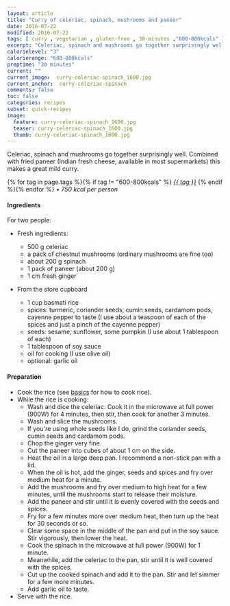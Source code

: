 ```yaml
---
layout: article
title: "Curry of celeriac, spinach, mushrooms and paneer"
date: 2016-07-22
modified: 2016-07-22
tags: [ curry , vegetarian , gluten-free , 30-minutes ,"600-800kcals" ]
excerpt: "Celeriac, spinach and mushrooms go together surprisingly well. Combined with ..."
calorielevel: "3"
calorierange: "600-800kcals"
preptime: "30 minutes"
current: ""
current_image:  curry-celeriac-spinach_1600.jpg
current_anchor:  curry-celeriac-spinach
comments: false
toc: false
categories: recipes
subset: quick-recipes
image:
  feature: curry-celeriac-spinach_1600.jpg
  teaser: curry-celeriac-spinach_1600.jpg
  thumb: curry-celeriac-spinach_1600.jpg
---
```




Celeriac, spinach and mushrooms go together surprisingly well. Combined with fried paneer (Indian fresh cheese, available in most supermarkets) this makes a great mild curry.   


{% for tag in page.tags %}{% if tag != "600-800kcals" %}&nbsp;<a class="post-tag" href="{{ site.url}}/tags/#{{ tag }}">_{{ tag }}_</a>&nbsp;{% endif %}{% endfor %} &bull;&nbsp;<em>750&nbsp;kcal&nbsp;per&nbsp;person</em>&nbsp;&nbsp;<a href="{{ site.url}}/tags/#600-800kcals"><img src="{{ site.url }}/images/battery_lvl_3.png" style="height:1.0em;"></a>

#### Ingredients

For two people:

- Fresh ingredients:
  - 500 g celeriac
  - a pack of chestnut mushrooms (ordinary mushrooms are fine too)
  - about 200 g spinach
  - 1 pack of paneer (about 200 g)
  - 1 cm fresh ginger

- From the store cupboard  
  - 1 cup basmati rice
  - spices: turmeric, coriander seeds, cumin seeds, cardamom pods, cayenne pepper to taste (I use about a teaspoon of each of the spices and just a pinch of the cayenne pepper)
  - seeds: sesame, sunflower, some pumpkin (I use about 1 tablespoon of each)
  - 1 tablespoon of soy sauce
  - oil for cooking (I use olive oil)
  - optional: garlic oil

#### Preparation

* Cook the rice (see <a href="{{ site.url }}/basics">basics</a> for how to cook rice).
* While the rice is cooking:
  - Wash and dice the celeriac. Cook it in the microwave at full power (900W) for 4 minutes, then stir, then cook for another 3 minutes.
  - Wash and slice the mushrooms.
  - If you're using whole seeds like I do, grind the coriander seeds, cumin seeds and cardamom pods.
  - Chop the ginger very fine.
  - Cut the paneer into cubes of about 1 cm on the side.
  - Heat the oil in a large deep pan. I recommend a non-stick pan with a lid.
  - When the oil is hot, add the ginger, seeds and spices and fry over medium heat for a minute.
  - Add the mushrooms and fry over medium to high heat for a few minutes, until the mushrooms start to release their moisture.
  - Add the paneer and stir until it is evenly covered with the seeds and spices.
  - Fry for a few minutes more over medium heat, then turn up the heat for 30 seconds or so.
  - Clear some space in the middle of the pan and put in the soy sauce. Stir vigorously, then lower the heat.
  - Cook the spinach in the microwave at full power (900W) for 1 minute.
  - Meanwhile, add the celeriac to the pan, stir until it is well covered with the spices.
  - Cut up the cooked spinach and add it to the pan. Stir and let simmer for a few more minutes.
  - Add garlic oil to taste.
* Serve with the rice.
